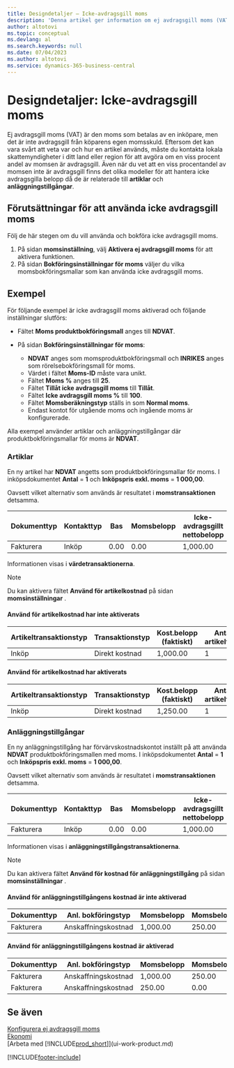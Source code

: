 ```yaml
---
title: Designdetaljer – Icke-avdragsgill moms
description: 'Denna artikel ger information om ej avdragsgill moms (VAT) är den moms som betalas av en inköpare, men det är inte avdragsgill från köparens egen momsskuld.'
author: altotovi
ms.topic: conceptual
ms.devlang: al
ms.search.keywords: null
ms.date: 07/04/2023
ms.author: altotovi
ms.service: dynamics-365-business-central
---
```


# Designdetaljer: Icke-avdragsgill moms

Ej avdragsgill moms (VAT) är den moms som betalas av en inköpare, men det är inte avdragsgill från köparens egen momsskuld. Eftersom det kan vara svårt att veta var och hur en artikel används, måste du kontakta lokala skattemyndigheter i ditt land eller region för att avgöra om en viss procent andel av momsen är avdragsgill. Även när du vet att en viss procentandel av momsen inte är avdragsgill finns det olika modeller för att hantera icke avdragsgilla belopp då de är relaterade till **artiklar** och **anläggningstillgångar**.

## Förutsättningar för att använda icke avdragsgill moms

Följ de här stegen om du vill använda och bokföra icke avdragsgill moms.

1. På sidan **momsinställning**, välj **Aktivera ej avdragsgill moms** för att aktivera funktionen.
2. På sidan **Bokföringsinställningar för moms** väljer du vilka momsbokföringsmallar som kan använda icke avdragsgill moms.

## Exempel

För följande exempel är icke avdragsgill moms aktiverad och följande inställningar slutförs:

- Fältet **Moms produktbokföringsmall** anges till **NDVAT**.
- På sidan **Bokföringsinställningar för moms**:

    - **NDVAT** anges som momsproduktbokföringsmall och **INRIKES** anges som rörelsebokföringsmall för moms.
    - Värdet i fältet **Moms-ID** måste vara unikt.
    - Fältet **Moms %** anges till **25**.
    - Fältet **Tillåt icke avdragsgill moms** till **Tillåt**.
    - Fältet **Icke avdragsgill moms %** till **100**.
    - Fältet **Momsberäkningstyp** ställs in som **Normal moms**.
    - Endast kontot för utgående moms och ingående moms är konfigurerade.

Alla exempel använder artiklar och anläggningstillgångar där produktbokföringsmallar för moms är **NDVAT**.

### Artiklar

En ny artikel har **NDVAT** angetts som produktbokföringsmallar för moms. I inköpsdokumentet **Antal** = **1** och **Inköpspris exkl. moms** = **1 000,00**.

Oavsett vilket alternativ som används är resultatet i **momstransaktionen** detsamma.

| Dokumenttyp | Kontakttyp | Bas | Momsbelopp | Icke-avdragsgillt nettobelopp | Icke-avdragsgillt momsbelopp |
|---|---|---|---|---|---|
| Fakturera | Inköp | 0.00 | 0.00 | 1,000.00 | 250.00 |

Informationen visas i **värdetransaktionerna**.

> [!NOTE]
> Du kan aktivera fältet **Använd för artikelkostnad** på sidan **momsinställningar** .

#### Använd för artikelkostnad har inte aktiverats

| Artikeltransaktionstyp | Transaktionstyp | Kost.belopp (faktiskt) | Antal i artikeltrans. |
|---|---|---|---|
| Inköp | Direkt kostnad | 1,000.00 | 1 |

#### Använd för artikelkostnad har aktiverats

| Artikeltransaktionstyp | Transaktionstyp | Kost.belopp (faktiskt) | Antal i artikeltrans. |
|---|---|---|---|
| Inköp | Direkt kostnad | 1,250.00 | 1 |

### Anläggningstillgångar

En ny anläggningstillgång har förvärvskostnadskontot inställt på att använda **NDVAT** produktbokföringsmallen med moms. I inköpsdokumentet **Antal** = **1** och **Inköpspris exkl. moms** = **1 000,00**.

Oavsett vilket alternativ som används är resultatet i **momstransaktionen** detsamma.

| Dokumenttyp | Kontakttyp | Bas | Momsbelopp | Icke-avdragsgillt nettobelopp | Icke-avdragsgillt momsbelopp |
|---|---|---|---|---|---|
| Fakturera | Inköp | 0.00 | 0.00 | 1,000.00 | 250.00 |

Informationen visas i **anläggningstillgångstransaktionerna**.

> [!NOTE]
> Du kan aktivera fältet **Använd för kostnad för anläggningstillgång** på sidan **momsinställningar** .

#### Använd för anläggningstillgångens kostnad är inte aktiverad

| Dokumenttyp | Anl. bokföringstyp | Momsbelopp | Momsbelopp |
|---|---|---|---|
| Fakturera | Anskaffningskostnad | 1,000.00 | 250.00 |

#### Använd för anläggningstillgångens kostnad är aktiverad

| Dokumenttyp | Anl. bokföringstyp | Momsbelopp | Momsbelopp |
|---|---|---|---|
| Fakturera | Anskaffningskostnad | 1,000.00 | 250.00 |
| Fakturera | Anskaffningskostnad | 250.00 | 0.00 |

## Se även

[Konfigurera ej avdragsgill moms](finance-setup-nondeductible-vat.md)  
[Ekonomi](finance.md)  
[Arbeta med [!INCLUDE[prod_short](includes/prod_short.md)]](ui-work-product.md)

[!INCLUDE[footer-include](includes/footer-banner.md)]
